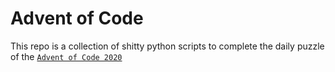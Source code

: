 # Advent of Code

This repo is a collection of shitty python scripts to complete the daily puzzle of the [`Advent of Code 2020`](https://adventofcode.com)